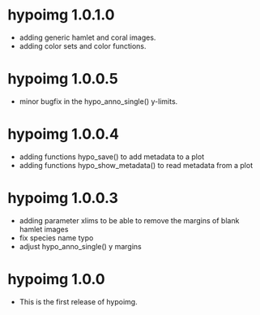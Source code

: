 # hypoimg 1.0.1.0
* adding generic hamlet and coral images.
* adding color sets and color functions.

# hypoimg 1.0.0.5

* minor bugfix in the hypo_anno_single() y-limits.

# hypoimg 1.0.0.4

* adding functions hypo_save() to add metadata to a plot
* adding functions hypo_show_metadata() to read metadata from a plot

# hypoimg 1.0.0.3

* adding parameter xlims to be able to remove the margins of blank hamlet images 
* fix species name typo
* adjust hypo_anno_single() y margins

# hypoimg 1.0.0

* This is the first release of hypoimg.
